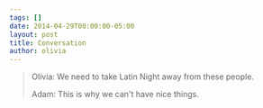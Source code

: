 ```yaml
---
tags: []
date: 2014-04-29T00:00:00-05:00
layout: post
title: Conversation
author: olivia
---
```


> Olivia: We need to take Latin Night away from these people.
>
> Adam: This is why we can't have nice things.
